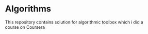 # Algorithms
This repository contains solution for algorithmic toolbox which i did a course on Coursera
